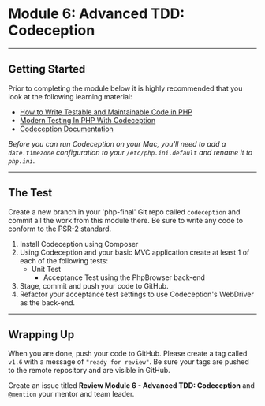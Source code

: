 # Module 6: Advanced TDD: Codeception

***

## Getting Started

Prior to completing the module below it is highly recommended that you look at the following learning material:

- [How to Write Testable and Maintainable Code in PHP](http://net.tutsplus.com/tutorials/php/how-to-write-testable-and-maintainable-code-in-php/)
- [Modern Testing In PHP With Codeception](https://tutsplus.com/course/modern-testing-in-php-with-codeception/)
- [Codeception Documentation](http://codeception.com/docs/01-Introduction)

_Before you can run Codeception on your Mac, you'll need to add a `date.timezone` configuration to your `/etc/php.ini.default` and rename it to `php.ini`._

***

## The Test

Create a new branch in your 'php-final' Git repo called `codeception` and commit all the work from this module there. Be sure to write any code to conform to the PSR-2 standard.

1. Install Codeception using Composer
2. Using Codeception and your basic MVC application create at least 1 of each of the following tests:
    - Unit Test
	  - Acceptance Test using the PhpBrowser back-end
3. Stage, commit and push your code to GitHub.
4. Refactor your acceptance test settings to use Codeception's WebDriver as the back-end.

***

## Wrapping Up

When you are done, push your code to GitHub. Please create a tag called `v1.6` with a message of `"ready for review"`.  Be sure your tags are pushed to the remote repository and are visible in GitHub.

Create an issue titled **Review Module 6 - Advanced TDD: Codeception** and `@mention` your mentor and team leader.

